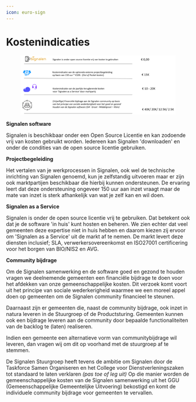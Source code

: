 ```yaml
---
icon: euro-sign
---
```


# Kostenindicaties

<figure><img src="../.gitbook/assets/image (77).png" alt=""><figcaption></figcaption></figure>

**Signalen software**

Signalen is beschikbaar onder een Open Source Licentie en kan zodoende vrij van kosten gebruikt worden. Iedereen kan Signalen 'downloaden' en onder de condities van de open source licentie gebruiken.&#x20;

**Projectbegeleiding**

Het vertalen van je werkprocessen in Signalen, ook wel de technische inrichting van Signalen genoemd, kun je zelfstandig uitvoeren maar er zijn ook marktpartijen beschikbaar die hierbij kunnen ondersteunen. De ervaring leert dat deze ondersteuning ongeveer 150 uur aan inzet vraagt maar de mate van inzet is sterk afhankelijk van wat je zelf kan en wil doen.&#x20;

**Signalen as a Service**

Signalen is onder de open source licentie vrij te gebruiken. Dat betekent ook dat je de software 'in huis' kunt hosten en beheren. We zien echter dat veel gemeenten deze expertise niet in huis hebben en daarom kiezen zij ervoor om 'Signalen as a Service' uit de markt af te nemen. De markt levert deze diensten inclusief; SLA, verwerkersovereenkomst en ISO27001 certificering voor het borgen van BIO/NIS2 en AVG. &#x20;

**Community bijdrage**

Om de Signalen samenwerking en de software goed en gezond te houden vragen we deelnemende gemeenten een financiële bijdrage te doen voor het afdekken van onze gemeenschappelijke kosten. Dit verzoek komt voort uit het principe van sociale wederkerigheid waarmee we een moreel appel doen op gemeenten om de Signalen community financieel te steunen.&#x20;

Daarnaast zijn er gemeenten die, naast de community bijdrage, ook inzet in natura leveren in de Stuurgroep of de Productsturing. Gemeenten kunnen ook een bijdrage leveren aan de community door bepaalde functionaliteiten van de backlog te (laten) realiseren.&#x20;

Indien een gemeente een alternatieve vorm van communitybijdrage wil leveren, dan vragen wij om dit op voorhand met de stuurgroep af te stemmen.

De Signalen Stuurgroep heeft tevens de ambitie om Signalen door de Taskforce Samen Organiseren en het College voor Dienstverleningszaken tot standaard te laten verklaren _(pas toe of leg uit)_ Op die manier worden de gemeenschappelijke kosten van de Signalen samenwerking uit het GGU (Gemeenschappelijke Gemeentelijke Uitvoering) bekostigd en komt de individuele community bijdrage voor gemeenten te vervallen.  &#x20;
